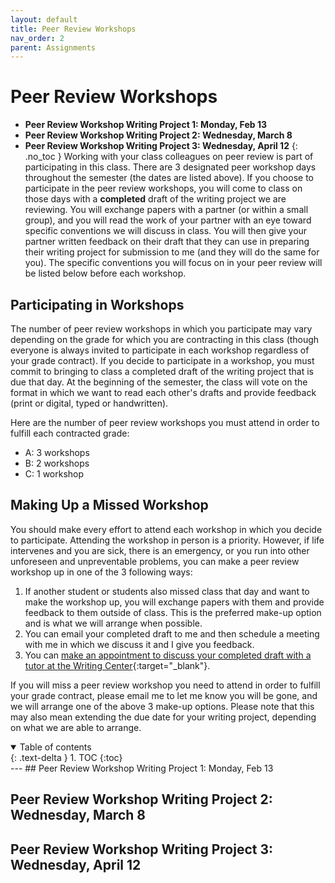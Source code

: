 ```yaml
---
layout: default
title: Peer Review Workshops
nav_order: 2
parent: Assignments
---
```

# Peer Review Workshops
* **Peer Review Workshop Writing Project 1: Monday, Feb 13**
* **Peer Review Workshop Writing Project 2: Wednesday, March 8**
* **Peer Review Workshop Writing Project 3: Wednesday, April 12**
{: .no_toc }
Working with your class colleagues on peer review is part of participating in this class. There are 3 designated peer workshop days throughout the semester (the dates are listed above). If you choose to participate in the peer review workshops, you will come to class on those days with a **completed** draft of the writing project we are reviewing. You will exchange papers with a partner (or within a small group), and you will read the work of your partner with an eye toward specific conventions we will discuss in class. You will then give your partner written feedback on their draft that they can use in preparing their writing project for submission to me (and they will do the same for you). The specific conventions you will focus on in your peer review will be listed below before each workshop.

## Participating in Workshops
The number of peer review workshops in which you participate may vary depending on the grade for which you are contracting in this class (though everyone is always invited to participate in each workshop regardless of your grade contract). If you decide to participate in a workshop, you must commit to bringing to class a completed draft of the writing project that is due that day. At the beginning of the semester, the class will vote on the format in which we want to read each other's drafts and provide feedback (print or digital, typed or handwritten).

Here are the number of peer review workshops you must attend in order to fulfill each contracted grade:
* A: 3 workshops
* B: 2 workshops
* C: 1 workshop

## Making Up a Missed Workshop
You should make every effort to attend each workshop in which you decide to participate. Attending the workshop in person is a priority. However, if life intervenes and you are sick, there is an emergency, or you run into other unforeseen and unpreventable problems, you can make a peer review workshop up in one of the 3 following ways:
1. If another student or students also missed class that day and want to make the workshop up, you will exchange papers with them and provide feedback to them outside of class. This is the preferred make-up option and is what we will arrange when possible.
2. You can email your completed draft to me and then schedule a meeting with me in which we discuss it and I give you feedback.
3. You can [make an appointment to discuss your completed draft with a tutor at the Writing Center](https://writingstudies.as.miami.edu/writing-center/index.html){:target="_blank"}.

If you will miss a peer review workshop you need to attend in order to fulfill your grade contract, please email me to let me know you will be gone, and we will arrange one of the above 3 make-up options. Please note that this may also mean extending the due date for your writing project, depending on what we are able to arrange.

<details open markdown="block">
  <summary>
    Table of contents
  </summary>
  {: .text-delta }
1. TOC
{:toc}
</details>
---
## Peer Review Workshop Writing Project 1: Monday, Feb 13

## Peer Review Workshop Writing Project 2: Wednesday, March 8

## Peer Review Workshop Writing Project 3: Wednesday, April 12
